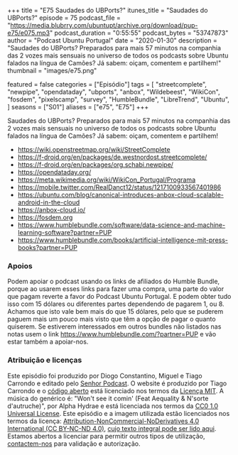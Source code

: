 +++
title = "E75 Saudades do UBPorts?"
itunes_title = "Saudades do UBPorts?"
episode = 75
podcast_file = "https://media.blubrry.com/ubuntupt/archive.org/download/pup-e75/e075.mp3"
podcast_duration = "0:55:55"
podcast_bytes = "53747873"
author = "Podcast Ubuntu Portugal"
date = "2020-01-30"
description = "Saudades do UBPorts? Preparados para mais 57 minutos na companhia das 2 vozes mais sensuais no universo de todos os podcasts sobre Ubuntu falados na língua de Camões? Já sabem: oiçam, comentem e partilhem!"
thumbnail = "images/e75.png"

featured = false
categories = ["Episódio"]
tags = [
  "streetcomplete",
  "newpipe",
  "opendataday",
  "ubports",
  "anbox",
  "Wildebeest",
  "WikiCon",
  "fosdem",
  "pixelscamp",
  "survey",
  "HumbleBundle",
  "LibreTrend",
  "Ubuntu",
]
seasons = ["S01"]
aliases = ["e75", "E75"]
+++

Saudades do UBPorts? Preparados para mais 57 minutos na companhia das 2 vozes mais sensuais no universo de todos os podcasts sobre Ubuntu falados na língua de Camões? Já sabem: oiçam, comentem e partilhem!

* https://wiki.openstreetmap.org/wiki/StreetComplete
* https://f-droid.org/en/packages/de.westnordost.streetcomplete/
* https://f-droid.org/en/packages/org.schabi.newpipe/
* https://opendataday.org/
* https://meta.wikimedia.org/wiki/WikiCon_Portugal/Programa
* https://mobile.twitter.com/RealDanct12/status/1217100933567401986
* https://ubuntu.com/blog/canonical-introduces-anbox-cloud-scalable-android-in-the-cloud
* https://anbox-cloud.io/
* https://fosdem.org
* https://www.humblebundle.com/software/data-science-and-machine-learning-software?partner=PUP
* https://www.humblebundle.com/books/artificial-intelligence-mit-press-books?partner=PUP


### Apoios
Podem apoiar o podcast usando os links de afiliados do Humble Bundle, porque ao usarem esses links para fazer uma compra, uma parte do valor que pagam reverte a favor do Podcast Ubuntu Portugal.
E podem obter tudo isso com 15 dólares ou diferentes partes dependendo de pagarem 1, ou 8.
Achamos que isto vale bem mais do que 15 dólares, pelo que se puderem paguem mais um pouco mais visto que têm a opção de pagar o quanto quiserem.
Se estiverem interessados em outros bundles não listados nas notas usem o link https://www.humblebundle.com/?partner=PUP e vão estar também a apoiar-nos.

### Atribuição e licenças
Este episódio foi produzido por Diogo Constantino, Miguel e Tiago Carrondo e editado pelo [Senhor Podcast](https://senhorpodcast.pt/).
O website é produzido por Tiago Carrondo e o [código aberto](https://gitlab.com/podcastubuntuportugal/website) está licenciado nos termos da [Licença MIT](https://gitlab.com/podcastubuntuportugal/website/main/LICENSE).
A música do genérico é: "Won't see it comin' (Feat Aequality & N'sorte d'autruche)", por Alpha Hydrae e está licenciada nos termos da [CC0 1.0 Universal License](https://creativecommons.org/publicdomain/zero/1.0/).
Este episódio e a imagem utilizada estão licenciados nos termos da licença: [Attribution-NonCommercial-NoDerivatives 4.0 International (CC BY-NC-ND 4.0)](https://creativecommons.org/licenses/by-nc-nd/4.0/), [cujo texto integral pode ser lido aqui](https://creativecommons.org/licenses/by-nc-nd/4.0/legalcode). Estamos abertos a licenciar para permitir outros tipos de utilização, [contactem-nos](https://podcastubuntuportugal.org/contactos) para validação e autorização.

